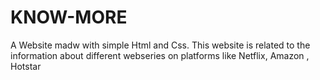 # KNOW-MORE
A Website madw with simple Html and Css. This website is related to the information 
about different webseries on platforms like Netflix,  Amazon , Hotstar  
